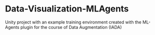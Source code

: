 # Data-Visualization-MLAgents
Unity project with an example training environment created with the ML-Agents plugin for the course of Data Augmentation (IADA)
